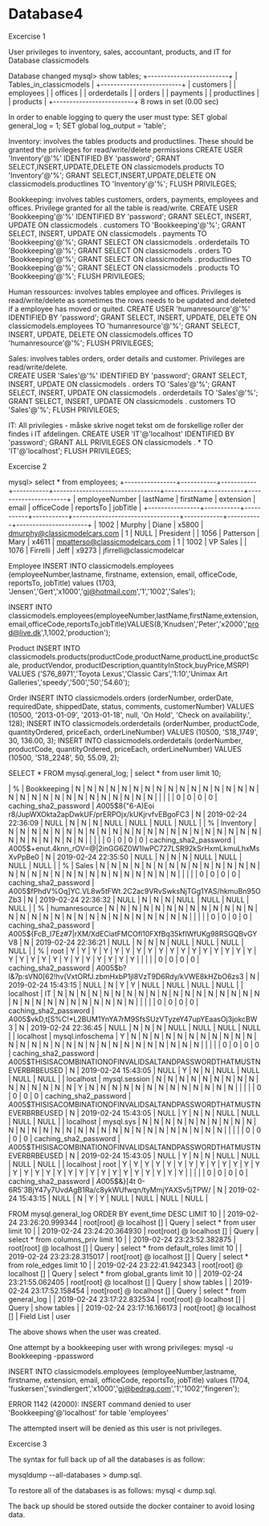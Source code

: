 # Database4

Excercise 1 

User privileges to inventory, sales, accountant, products, and IT for Database classicmodels  

Database changed
mysql> show tables;
+-------------------------+
| Tables_in_classicmodels |
+-------------------------+
| customers               |
| employees               |
| offices                 |
| orderdetails            |
| orders                  |
| payments                |
| productlines            |
| products                |
+-------------------------+
8 rows in set (0.00 sec)


In order to enable logging to query the user must type:
SET global general_log = 1;
SET global log_output = 'table';


Inventory:  involves the tables products and productlines. These should be granted the privileges for read/write/delete permissions
    CREATE USER 'Inventory'@'%' IDENTIFIED BY 'password';
    GRANT SELECT,INSERT,UPDATE,DELETE  ON classicmodels.products TO 'Inventory'@'%';
    GRANT SELECT,INSERT,UPDATE,DELETE  ON classicmodels.productlines TO 'Inventory'@'%';
    FLUSH PRIVILEGES; 

Bookkeeping: involves tables customers, orders, payments, employees and offices. Privilege granted for all the table is read/write. 
    CREATE USER 'Bookkeeping'@'%' IDENTIFIED BY 'password';
    GRANT SELECT, INSERT, UPDATE ON classicmodels . customers TO 'Bookkeeping'@'%';
    GRANT SELECT, INSERT, UPDATE ON classicmodels . payments TO 'Bookkeeping'@'%';
    GRANT SELECT ON classicmodels . orderdetails TO 'Bookkeeping'@'%';
    GRANT SELECT ON classicmodels . orders TO 'Bookkeeping'@'%';
    GRANT SELECT ON classicmodels . productlines TO 'Bookkeeping'@'%';
    GRANT SELECT ON classicmodels . products TO 'Bookkeeping'@'%';
    FLUSH PRIVILEGES;

Human ressources: involves tables employee and offices. Privileges is read/write/delete as sometimes the rows needs to be updated and deleted if a employee has moved or quited.
    CREATE USER 'humanresource'@'%' IDENTIFIED BY 'password';
    GRANT SELECT, INSERT, UPDATE, DELETE ON classicmodels.employees TO 'humanresource'@'%';
    GRANT SELECT, INSERT, UPDATE, DELETE ON classicmodels.offices TO 'humanresource'@'%';
    FLUSH PRIVILEGES;  


Sales: involves tables orders, order details and customer. Privileges are read/write/delete.  
    CREATE USER 'Sales'@'%' IDENTIFIED BY 'password';
    GRANT SELECT, INSERT, UPDATE ON classicmodels . orders TO 'Sales'@'%';
    GRANT SELECT, INSERT, UPDATE ON classicmodels . orderdetails TO 'Sales'@'%';
    GRANT SELECT, INSERT, UPDATE ON classicmodels . customers TO 'Sales'@'%';
    FLUSH PRIVILEGES;

IT: All privilegies  - måske skrive noget tekst om de forskellige roller der findes i IT afdelingen.
    CREATE USER 'IT'@'localhost' IDENTIFIED BY 'password';
    GRANT ALL PRIVILEGES ON classicmodels . * TO 'IT'@'localhost';
    FLUSH PRIVILEGES;

Excercise 2

mysql> select * from employees;
+----------------+-----------+-----------+-----------+---------------------------------+------------+-----------+----------------------+
| employeeNumber | lastName  | firstName | extension | email                           | officeCode | reportsTo | jobTitle             |
+----------------+-----------+-----------+-----------+---------------------------------+------------+-----------+----------------------+
|           1002 | Murphy    | Diane     | x5800     | dmurphy@classicmodelcars.com    | 1          |      NULL | President            |
|           1056 | Patterson | Mary      | x4611     | mpatterso@classicmodelcars.com  | 1          |      1002 | VP Sales             |
|           1076 | Firrelli  | Jeff      | x9273     | jfirrelli@classicmodelcar


Employee
INSERT INTO classicmodels.employees (employeeNumber,lastname, firstname, extension, email, officeCode, reportsTo, jobTitle) values (1703, 'Jensen','Gert','x1000','gj@hotmail.com','1','1002','Sales');

INSERT INTO classicmodels.employees(employeeNumber,lastName,firstName,extension,email,officeCode,reportsTo,jobTitle)VALUES(8,'Knudsen','Peter','x2000','prod@live.dk',1,1002,'production');


Product
INSERT INTO classicmodels.products(productCode,productName,productLine,productScale, productVendor, productDescription,quantityInStock,buyPrice,MSRP) 
 VALUES ('S76_8971','Toyota Lexus','Classic Cars','1:10','Unimax Art Galleries','speedy','500','50','54.60');

Order
INSERT INTO classicmodels.orders (orderNumber, orderDate, requiredDate, shippedDate, status, comments, customerNumber) VALUES (10500, '2013-01-09', '2013-01-18', null, 'On Hold', 'Check on availability.', 128);
INSERT INTO classicmodels.orderdetails (orderNumber, productCode, quantityOrdered, priceEach, orderLineNumber) VALUES (10500, 'S18_1749', 30, 136.00, 3);
INSERT INTO classicmodels.orderdetails (orderNumber, productCode, quantityOrdered, priceEach, orderLineNumber) VALUES (10500, 'S18_2248', 50, 55.09, 2);


SELECT * FROM mysql.general_log;
                                                                    |
select * from user limit 10;

| %         | Bookkeeping      | N           | N           | N           | N           | N           | N         | N           | N             | N            | N         | N          | N               | N          | N          | N            | N          | N                     | N                | N            | N               | N                | N                | N              | N                   | N                  | N                | N          | N            | N                      |          |            |             |              |             0 |           0 |               0 |                    0 | caching_sha2_password | $A$005$8{"6-A)Eoi r8/JupWXOkta2apDwkUF/prERPOjx/kUKjrvfvEBgoFC3 | N                | 2019-02-24 22:36:09   |              NULL | N              | N                | N              |                   NULL |                NULL | NULL                     | NULL            |
| %         | Inventory        | N           | N           | N           | N           | N           | N         | N           | N             | N            | N         | N          | N               | N          | N          | N            | N          | N                     | N                | N            | N               | N                | N                | N              | N                   | N                  | N                | N          | N            | N                      |          |            |             |              |             0 |           0 |               0 |                    0 | caching_sha2_password | $A$005$+enut.4knn_rOV=@|2inGG6Z0W1IwPC727LSR92kSrHxmLkmuLhxMsXvPpBe0 | N                | 2019-02-24 22:35:50   |              NULL | N              | N                | N              |                   NULL |                NULL | NULL                     | NULL            |
| %         | Sales            | N           | N           | N           | N           | N           | N         | N           | N             | N            | N         | N          | N               | N          | N          | N            | N          | N                     | N                | N            | N               | N                | N                | N              | N                   | N                  | N                | N          | N            | N                      |          |            |             |              |             0 |           0 |               0 |                    0 | caching_sha2_password | $A$005$fPhdV%Oq]YC.VL8w5tFWt.2C2ac9VRvSwksNjTGg1YAS/hkmuBn95OZb3 | N                | 2019-02-24 22:36:32   |              NULL | N              | N                | N              |                   NULL |                NULL | NULL                     | NULL            |
| %         | humanresource    | N           | N           | N           | N           | N           | N         | N           | N             | N            | N         | N          | N               | N          | N          | N            | N          | N                     | N                | N            | N               | N                | N                | N              | N                   | N                  | N                | N          | N            | N                      |          |            |             |              |             0 |           0 |               0 |                    0 | caching_sha2_password | $A$005${FcB_I7Ez#7|rXM/XdECiatFMCOfl10FXfBq35kfIWfUKg98RSGQBvGYV8 | N                | 2019-02-24 22:36:21   |              NULL | N              | N                | N              |                   NULL |                NULL | NULL                     | NULL            |
| %         | root             | Y           | Y           | Y           | Y           | Y           | Y         | Y           | Y             | Y            | Y         | Y          | Y               | Y          | Y          | Y            | Y          | Y                     | Y                | Y            | Y               | Y                | Y                | Y              | Y                   | Y                  | Y                | Y          | Y            | Y                      |          |            |             |              |             0 |           0 |               0 |                    0 | caching_sha2_password | $A$005$b?l&7p:sVN0[62!hv(VxtORfJ.zbmHxbP1jI8VzT9D6Rdy/kVWE8kHZbO6zs3 | N                | 2019-02-24 15:43:15   |              NULL | N              | Y                | Y              |                   NULL |                NULL | NULL                     | NULL            |
| localhost | IT               | N           | N           | N           | N           | N           | N         | N           | N             | N            | N         | N          | N               | N          | N          | N            | N          | N                     | N                | N            | N               | N                | N                | N              | N                   | N                  | N                | N          | N            | N                      |          |            |             |              |             0 |           0 |               0 |                    0 | caching_sha2_password | $A$005$vkD,t[S%C!*L2BUM1YnYA7rM9SfsSUzVTyzeY47upYEaasOj3jokcBW3 | N                | 2019-02-24 22:36:45   |              NULL | N              | N                | N              |                   NULL |                NULL | NULL                     | NULL            |
| localhost | mysql.infoschema | Y           | N           | N           | N           | N           | N         | N           | N             | N            | N         | N          | N               | N          | N          | N            | N          | N                     | N                | N            | N               | N                | N                | N              | N                   | N                  | N                | N          | N            | N                      |          |            |             |              |             0 |           0 |               0 |                    0 | caching_sha2_password | $A$005$THISISACOMBINATIONOFINVALIDSALTANDPASSWORDTHATMUSTNEVERBRBEUSED | N                | 2019-02-24 15:43:05   |              NULL | Y              | N                | N              |                   NULL |                NULL | NULL                     | NULL            |
| localhost | mysql.session    | N           | N           | N           | N           | N           | N         | N           | N             | N            | N         | N          | N               | N          | N          | N            | Y          | N                     | N                | N            | N               | N                | N                | N              | N                   | N                  | N                | N          | N            | N                      |          |            |             |              |             0 |           0 |               0 |                    0 | caching_sha2_password | $A$005$THISISACOMBINATIONOFINVALIDSALTANDPASSWORDTHATMUSTNEVERBRBEUSED | N                | 2019-02-24 15:43:05   |              NULL | Y              | N                | N              |                   NULL |                NULL | NULL                     | NULL            |
| localhost | mysql.sys        | N           | N           | N           | N           | N           | N         | N           | N             | N            | N         | N          | N               | N          | N          | N            | N          | N                     | N                | N            | N               | N                | N                | N              | N                   | N                  | N                | N          | N            | N                      |          |            |             |              |             0 |           0 |               0 |                    0 | caching_sha2_password | $A$005$THISISACOMBINATIONOFINVALIDSALTANDPASSWORDTHATMUSTNEVERBRBEUSED | N                | 2019-02-24 15:43:05   |              NULL | Y              | N                | N              |                   NULL |                NULL | NULL                     | NULL            |
| localhost | root             | Y           | Y           | Y           | Y           | Y           | Y         | Y           | Y             | Y            | Y         | Y          | Y               | Y          | Y          | Y            | Y          | Y                     | Y                | Y            | Y               | Y                | Y                | Y              | Y                   | Y                  | Y                | Y          | Y            | Y                      |          |            |             |              |             0 |           0 |               0 |                    0 | caching_sha2_password | $A$005$&}[4t
                                             0-6R5'3BjY47y7UvdAgB1Ra/c8ykWUfwqn/tyMmjYAXSv5jTPW/ | N                | 2019-02-24 15:43:15   |              NULL | N              | Y                | Y              |                   NULL |                NULL | NULL                     | NULL            |


FROM mysql.general_log
ORDER BY event_time DESC
LIMIT 10 |
| 2019-02-24 23:26:20.999344 | root[root] @ localhost [] | Query        | select * from user limit 10                                                                                    |
| 2019-02-24 23:24:20.364930 | root[root] @ localhost [] | Query        | select * from columns_priv limit 10                                                                            |
| 2019-02-24 23:23:52.382875 | root[root] @ localhost [] | Query        | select * from default_roles limit 10                                                                           |
| 2019-02-24 23:23:28.315017 | root[root] @ localhost [] | Query        | select * from role_edges limit 10                                                                              |
| 2019-02-24 23:22:41.942343 | root[root] @ localhost [] | Query        | select * from global_grants limit 10                                                                           |
| 2019-02-24 23:21:55.062405 | root[root] @ localhost [] | Query        | show tables                                                                                                    |
| 2019-02-24 23:17:52.158454 | root[root] @ localhost [] | Query        | select * from general_log                                                                                      |
| 2019-02-24 23:17:22.832534 | root[root] @ localhost [] | Query        | show tables                                                                                                    |
| 2019-02-24 23:17:16.166173 | root[root] @ localhost [] | Field List   | user             


The above shows when the user was created.

One attempt by a bookkeeping user with wrong privileges:
mysql -u Bookkeeping -ppassword

INSERT INTO classicmodels.employees (employeeNumber,lastname, firstname, extension, email, officeCode, reportsTo, jobTitle) values (1704, 'fuskersen','svindlergert','x1000','gj@bedrag.com','1','1002','fingeren');

ERROR 1142 (42000): INSERT command denied to user 'Bookkeeping'@'localhost' for table 'employees'

The attempted insert will be denied as this user is not privileges. 

Excercise 3

The syntax for full back up of all the databases is as follow:

mysqldump --all-databases > dump.sql.

To restore all of the databases is as follows:
mysql < dump.sql.

The back up should be stored outside the docker container to avoid losing data.



